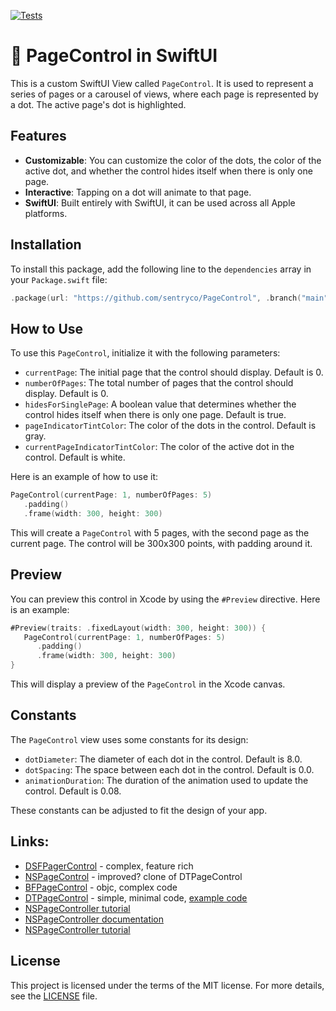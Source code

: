 [![Tests](https://github.com/sentryco/PageControl/actions/workflows/Tests.yml/badge.svg)](https://github.com/sentryco/PageControl/actions/workflows/Tests.yml)

# 🚥 PageControl in SwiftUI

This is a custom SwiftUI View called `PageControl`. It is used to represent a series of pages or a carousel of views, where each page is represented by a dot. The active page's dot is highlighted.

## Features

- **Customizable**: You can customize the color of the dots, the color of the active dot, and whether the control hides itself when there is only one page.
- **Interactive**: Tapping on a dot will animate to that page.
- **SwiftUI**: Built entirely with SwiftUI, it can be used across all Apple platforms.

## Installation

To install this package, add the following line to the `dependencies` array in your `Package.swift` file:

```swift
.package(url: "https://github.com/sentryco/PageControl", .branch("main"))
```

## How to Use

To use this `PageControl`, initialize it with the following parameters:

- `currentPage`: The initial page that the control should display. Default is 0.
- `numberOfPages`: The total number of pages that the control should display. Default is 0.
- `hidesForSinglePage`: A boolean value that determines whether the control hides itself when there is only one page. Default is true.
- `pageIndicatorTintColor`: The color of the dots in the control. Default is gray.
- `currentPageIndicatorTintColor`: The color of the active dot in the control. Default is white.

Here is an example of how to use it:

```swift
PageControl(currentPage: 1, numberOfPages: 5)
   .padding()
   .frame(width: 300, height: 300)
```

This will create a `PageControl` with 5 pages, with the second page as the current page. The control will be 300x300 points, with padding around it.

## Preview

You can preview this control in Xcode by using the `#Preview` directive. Here is an example:

```swift
#Preview(traits: .fixedLayout(width: 300, height: 300)) {
   PageControl(currentPage: 1, numberOfPages: 5)
      .padding()
      .frame(width: 300, height: 300)
}
```

This will display a preview of the `PageControl` in the Xcode canvas.

## Constants

The `PageControl` view uses some constants for its design:

- `dotDiameter`: The diameter of each dot in the control. Default is 8.0.
- `dotSpacing`: The space between each dot in the control. Default is 0.0.
- `animationDuration`: The duration of the animation used to update the control. Default is 0.08.

These constants can be adjusted to fit the design of your app.

## Links:

- [DSFPagerControl](https://github.com/dagronf/DSFPagerControl) - complex, feature rich
- [NSPageControl](https://github.com/nerd0geek1/NSPageControl) - improved? clone of DTPageControl
- [BFPageControl](https://github.com/bfolder/BFPageControl) - objc, complex code
- [DTPageControl](https://github.com/demianturner/DTPageControl) - simple, minimal code, [example code](https://github.com/demianturner/PageControlExample)
- [NSPageController tutorial](http://www.gamesforgeeks.com/2017/03/using-nspagecontroller/)
- [NSPageController documentation](https://developer.apple.com/documentation/appkit/nspagecontroller)
- [NSPageController tutorial](http://www.gamesforgeeks.com/2017/03/using-nspagecontroller/) 

## License

This project is licensed under the terms of the MIT license. For more details, see the [LICENSE](LICENSE) file.
